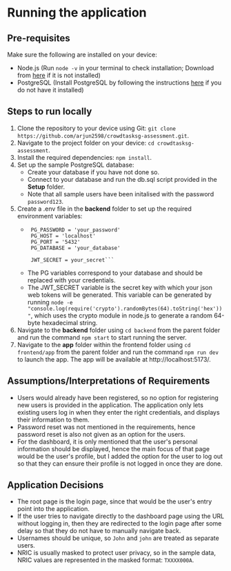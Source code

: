 # Running the application

## Pre-requisites

Make sure the following are installed on your device:
- Node.js (Run `node -v` in your terminal to check installation; Download from [here](https://nodejs.org/en) if it is not installed)
- PostgreSQL (Install PostgreSQL by following the instructions [here](https://www.postgresql.org/download/) if you do not have it installed)

## Steps to run locally
1. Clone the repository to your device using Git: `git clone https://github.com/arjun2598/crowdtasksg-assessment.git`.
2. Navigate to the project folder on your device: `cd crowdtasksg-assessment`.
3. Install the required dependencies: `npm install`.
4. Set up the sample PostgreSQL database: 
   - Create your database if you have not done so. 
   - Connect to your database and run the db.sql script provided in the **Setup** folder.
   - Note that all sample users have been initalised with the password `password123`.
6. Create a .env file in the **backend** folder to set up the required environment variables:
   - ```PG_USER = 'your_username'
      PG_PASSWORD = 'your_password'
      PG_HOST = 'localhost'
      PG_PORT = '5432'
      PG_DATABASE = 'your_database'
      
      JWT_SECRET = your_secret```
   - The PG variables correspond to your database and should be replaced with your credentials.
   - The JWT_SECRET variable is the secret key with which your json web tokens will be generated. This variable can be generated by running 
     `node -e "console.log(require('crypto').randomBytes(64).toString('hex'))"`, which uses the crypto module in node.js to generate a random 64-byte hexadecimal string.
7. Navigate to the **backend** folder using `cd backend` from the parent folder and run the command `npm start` to start running the server.
8. Navigate to the **app** folder within the frontend folder using `cd frontend/app` from the parent folder and run the command `npm run dev` to launch the app.
The app will be available at http://localhost:5173/.

## Assumptions/Interpretations of Requirements
- Users would already have been registered, so no option for registering new users is provided in the application. The application only lets existing users log in when they enter the right credentials, and displays their information to them.
- Password reset was not mentioned in the requirements, hence password reset is also not given as an option for the users.
- For the dashboard, it is only mentioned that the user's personal information should be displayed, hence the main focus of that page would be the user's profile, but I added the option for the user to log out so that they can ensure their profile is not logged in once they are done. 

## Application Decisions
- The root page is the login page, since that would be the user's entry point into the application.
- If the user tries to navigate directly to the dashboard page using the URL without logging in, then they are redirected to the login page after some delay so that they do not have to manually navigate back.
- Usernames should be unique, so `John` and `john` are treated as separate users.
- NRIC is usually masked to protect user privacy, so in the sample data, NRIC values are represented in the masked format: `TXXXX000A`.
